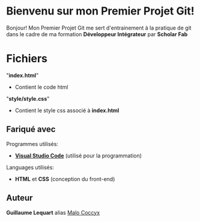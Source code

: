 # Bienvenu sur mon Premier Projet Git!

Bonjour! 
Mon Premier Projet Git me sert d'entrainement à la pratique de git dans le cadre de ma formation **Développeur Intégrateur** par **Scholar Fab**


# Fichiers

"**index.html**" 
* Contient le code html

"**style/style.css**" 
* Contient le style css associé à **index.html**

## Fariqué avec

Programmes utilisés:
* **[Visual Studio Code](https://code.visualstudio.com/ "VSCode")** (utilisé pour la programmation)

Languages utilisés:
* **HTML** et **CSS** (conception du front-end)

## Auteur

**Guillaume Lequart** alias [Malo Coccyx](https://github.com/MaloCoccyx/ "@MaloCoccyx")